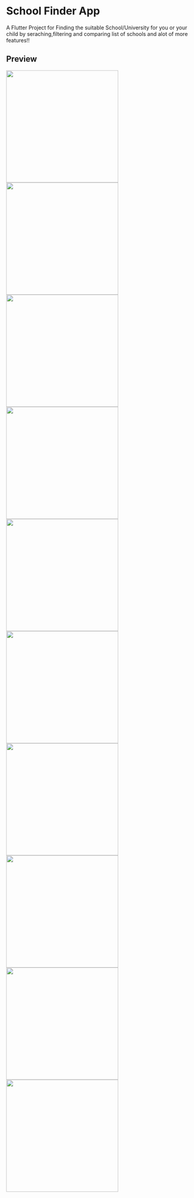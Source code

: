 # School Finder App

A Flutter Project for Finding the suitable School/University for you or your child by seraching,filtering and comparing list of schools and alot of more features!!

## Preview
<div class="row">
<img src="preview/Screenshot_1.png" width="300">
<img src="preview/Screenshot_2.png" width="300">
</div>
<div class="row">
<img src="preview/Screenshot_3.png" width="300">
<img src="preview/Screenshot_4.png" width="300">
</div>
<div class="row">
<img src="preview/Screenshot_5.png" width="300">
<img src="preview/Screenshot_6.png" width="300">
</div>
<div class="row">
<img src="preview/Screenshot_7.png" width="300">
<img src="preview/Screenshot_8.png" width="300">
</div>
<div class="row">
<img src="preview/Screenshot_9.png" width="300">
<img src="preview/Screenshot_10.png" width="300">
</div>